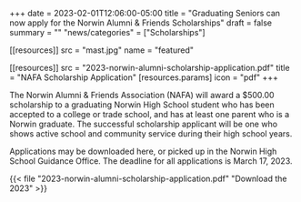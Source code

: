 +++
date    = 2023-02-01T12:06:00-05:00
title   = "Graduating Seniors can now apply for the Norwin Alumni & Friends Scholarships"
draft   = false
summary = ""
"news/categories" = ["Scholarships"]

[[resources]]
  src  = "mast.jpg"
  name = "featured"

[[resources]]
  src   = "2023-norwin-alumni-scholarship-application.pdf"
  title = "NAFA Scholarship Application"
  [resources.params]
    icon = "pdf"
+++

The Norwin Alumni & Friends Association (NAFA) will award a $500.00 scholarship to a graduating Norwin High School student who has been accepted to a college or trade school, and has at least one parent who is a Norwin graduate. The successful scholarship applicant will be one who shows active school and community service during their high school years.

Applications may be downloaded here, or picked up in the Norwin High School Guidance Office. The deadline for all applications is March 17, 2023.

{{< file "2023-norwin-alumni-scholarship-application.pdf" "Download the 2023" >}}
